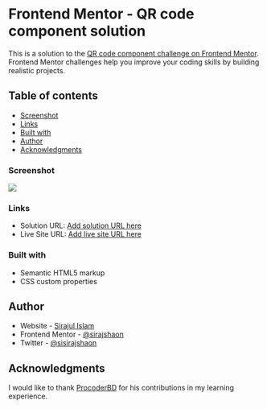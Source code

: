 # Frontend Mentor - QR code component solution

This is a solution to the [QR code component challenge on Frontend Mentor](https://www.frontendmentor.io/challenges/qr-code-component-iux_sIO_H). Frontend Mentor challenges help you improve your coding skills by building realistic projects.

## Table of contents

- [Screenshot](#screenshot)
- [Links](#links)
- [Built with](#built-with)
- [Author](#author)
- [Acknowledgments](#acknowledgments)

### Screenshot

![](images/screenshot.jpg)

### Links

- Solution URL: [Add solution URL here](https://your-solution-url.com)
- Live Site URL: [Add live site URL here](https://your-live-site-url.com)

### Built with

- Semantic HTML5 markup
- CSS custom properties

## Author

- Website - [Sirajul Islam](https://sistech95.netlify.app)
- Frontend Mentor - [@sirajshaon](https://www.frontendmentor.io/profile/sirajshaon)
- Twitter - [@sisirajshaon](https://www.twitter.com/sisirajshaon)

## Acknowledgments

I would like to thank [ProcoderBD](https://github.com/shovoalways) for his contributions in my learning experience.
